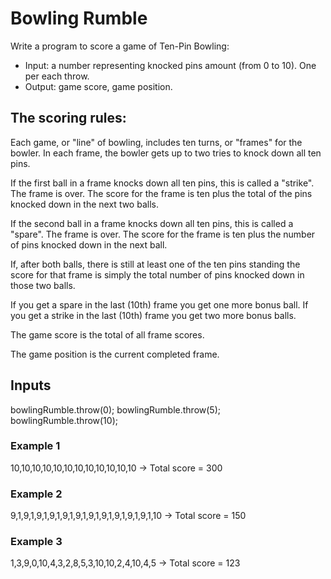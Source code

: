 # Bowling Rumble

Write a program to score a game of Ten-Pin Bowling:
- Input: a number representing knocked pins amount (from 0 to 10). One per each throw.
- Output: game score, game position.

## The scoring rules:

Each game, or "line" of bowling, includes ten turns, or "frames" for the bowler. 
In each frame, the bowler gets up to two tries to knock down all ten pins. 

If the first ball in a frame knocks down all ten pins, this is called a "strike". The frame is over. The score for the frame is ten plus the total of the pins knocked down in the next two balls. 

If the second ball in a frame knocks down all ten pins, this is called a "spare". The frame is over. The score for the frame is ten plus the number of pins knocked down in the next ball. 

If, after both balls, there is still at least one of the ten pins standing the score for that frame is simply the total number of pins knocked down in those two balls.

If you get a spare in the last (10th) frame you get one more bonus ball. If you get a strike in the last (10th) frame you get two more bonus balls.

The game score is the total of all frame scores.

The game position is the current completed frame.

## Inputs
bowlingRumble.throw(0);
bowlingRumble.throw(5);
bowlingRumble.throw(10);

### Example 1
10,10,10,10,10,10,10,10,10,10,10,10 -> Total score = 300

### Example 2
9,1,9,1,9,1,9,1,9,1,9,1,9,1,9,1,9,1,9,1,9,1,10 -> Total score = 150

### Example 3
1,3,9,0,10,4,3,2,8,5,3,10,10,2,4,10,4,5 -> Total score = 123
